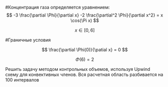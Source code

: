 #Концентрация газа определяется уравнением:
$$ -3 \frac{\partial \Phi}{\partial x} -2 \frac{\partial^2 \Phi}{\partial x^2} = x \cos(\Pi x) $$

$$ x \in [0,6] $$

#Граничные условия

$$ \frac{\partial \Phi(0)}{\patial x} = 0 $$

$$ \Phi(6) = 2 $$

Решить задачу методом контрольных объемов, используя Upwind схему для конвективных членов. Вся расчетная область разбивается на 100 интервалов
